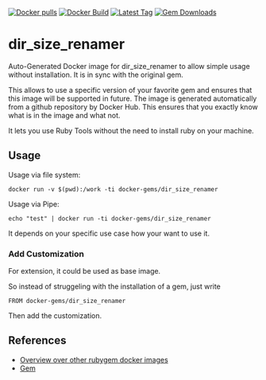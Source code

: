 [![Docker pulls](https://img.shields.io/docker/pulls/rubygem/dir_size_renamer.svg)](https://hub.docker.com/r/rubygem/dir_size_renamer/)
[![Docker Build](https://img.shields.io/docker/automated/rubygem/dir_size_renamer.svg)](https://hub.docker.com/r/rubygem/dir_size_renamer/)
[![Latest Tag](https://img.shields.io/github/tag/docker-rubygem/dir_size_renamer.svg)](https://hub.docker.com/r/rubygem/dir_size_renamer/)
[![Gem Downloads](https://img.shields.io/gem/dt/dir_size_renamer.svg)](https://rubygems.org/gems/dir_size_renamer/)
# dir_size_renamer

Auto-Generated Docker image for dir_size_renamer to allow simple usage without installation.
It is in sync with the original gem.

This allows to use a specific version of your favorite gem and ensures that this image will be supported in future.
The image is generated automatically from a github repository by Docker Hub.
This ensures that you exactly know what is in the image and what not.

It lets you use Ruby Tools without the need to install ruby on your machine.

## Usage

Usage via file system:

`docker run -v $(pwd):/work -ti docker-gems/dir_size_renamer`

Usage via Pipe:

`echo "test" | docker run -ti docker-gems/dir_size_renamer`

It depends on your specific use case how your want to use it.

### Add Customization

For extension, it could be used as base image.

So instead of struggeling with the installation of a gem, just write

`FROM docker-gems/dir_size_renamer`

Then add the customization.

## References

 - [Overview over other rubygem docker images](https://github.com/thinkbot/docker-rubygem)
 - [Gem](https://rubygems.org/gems/dir_size_renamer/)
